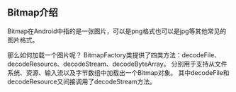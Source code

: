 ## Bitmap介绍
Bitmap在Android中指的是一张图片，可以是png格式也可以是jpg等其他常见的图片格式。

那么如何加载一个图片呢？
BitmapFactory类提供了四类方法：decodeFile、decodeResource、decodeStream、decodeByteArray。
分别用于支持从文件系统、资源、输入流以及字节数组中加载出一个Bitmap对象。 其中decodeFile和decodeResource又间接调用了decodeStream方法。
